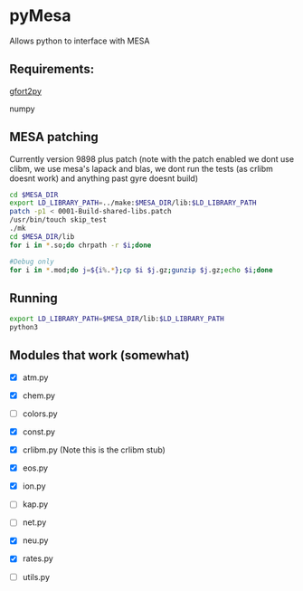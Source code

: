 # pyMesa
Allows python to interface with MESA

## Requirements:
[gfort2py](https://github.com/rjfarmer/gfort2py)

numpy

## MESA patching
Currently version 9898 plus patch (note with the patch enabled we dont use clibm, we use mesa's lapack and blas, we dont run the tests (as crlibm doesnt work) and anything past gyre doesnt build)

````bash
cd $MESA_DIR
export LD_LIBRARY_PATH=../make:$MESA_DIR/lib:$LD_LIBRARY_PATH
patch -p1 < 0001-Build-shared-libs.patch
/usr/bin/touch skip_test
./mk
cd $MESA_DIR/lib
for i in *.so;do chrpath -r $i;done

#Debug only
for i in *.mod;do j=${i%.*};cp $i $j.gz;gunzip $j.gz;echo $i;done

````

## Running
````bash
export LD_LIBRARY_PATH=$MESA_DIR/lib:$LD_LIBRARY_PATH
python3
````

## Modules that work (somewhat)

- [x] atm.py
- [x] chem.py
- [ ] colors.py
- [x] const.py
- [x] crlibm.py (Note this is the crlibm stub)
- [x] eos.py
- [x] ion.py
- [ ] kap.py
- [ ] net.py
- [x] neu.py
- [x] rates.py
- [ ] utils.py





